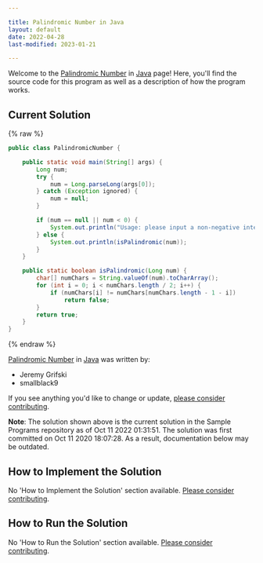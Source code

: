 ```yaml
---

title: Palindromic Number in Java
layout: default
date: 2022-04-28
last-modified: 2023-01-21

---
```


Welcome to the [Palindromic Number](https://sampleprograms.io/projects/palindromic-number) in [Java](https://sampleprograms.io/languages/java) page! Here, you'll find the source code for this program as well as a description of how the program works.

## Current Solution

{% raw %}

```java
public class PalindromicNumber {

    public static void main(String[] args) {
        Long num;
        try {
            num = Long.parseLong(args[0]);
        } catch (Exception ignored) {
            num = null;
        }

        if (num == null || num < 0) {
            System.out.println("Usage: please input a non-negative integer");
        } else {
            System.out.println(isPalindromic(num));
        }
    }

    public static boolean isPalindromic(Long num) {
        char[] numChars = String.valueOf(num).toCharArray();
        for (int i = 0; i < numChars.length / 2; i++) {
            if (numChars[i] != numChars[numChars.length - 1 - i])
                return false;
        }
        return true;
    }
}
```

{% endraw %}

[Palindromic Number](https://sampleprograms.io/projects/palindromic-number) in [Java](https://sampleprograms.io/languages/java) was written by:

- Jeremy Grifski
- smallblack9

If you see anything you'd like to change or update, [please consider contributing](https://github.com/TheRenegadeCoder/sample-programs).

**Note**: The solution shown above is the current solution in the Sample Programs repository as of Oct 11 2022 01:31:51. The solution was first committed on Oct 11 2020 18:07:28. As a result, documentation below may be outdated.

## How to Implement the Solution

No 'How to Implement the Solution' section available. [Please consider contributing](https://github.com/TheRenegadeCoder/sample-programs-website).

## How to Run the Solution

No 'How to Run the Solution' section available. [Please consider contributing](https://github.com/TheRenegadeCoder/sample-programs-website).